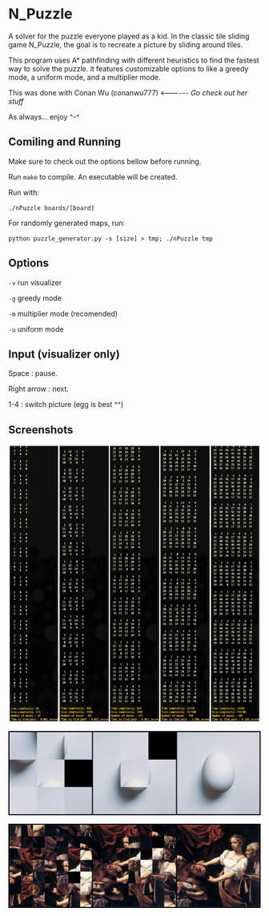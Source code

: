 # N_Puzzle

A solver for the puzzle everyone played as a kid. In the classic tile sliding game N_Puzzle, the goal is to recreate a picture by sliding around
tiles. 

This program uses A* pathfinding with different heuristics to find the fastest way to solve the puzzle. it features customizable options to
like a greedy mode, a uniform mode, and a multiplier mode.

This was done with Conan Wu (conanwu777) <------ *Go check out her stuff*  

As always... enjoy ^-^

## Comiling and Running

Make sure to check out the options bellow before running.

Run `make` to compile. An executable will be created.

Run with:
```
./nPuzzle boards/[board]
```

For randomly generated maps, run:
```
python puzzle_generator.py -s [size] > tmp; ./nPuzzle tmp
```

## Options

`-v` run visualizer

`-g` greedy mode

`-m` multiplier mode (recomended)

 `-u` uniform mode

## Input (visualizer only)

Space : pause.

Right arrow : next.

1-4 : switch picture (egg is best ^^)

## Screenshots

![alt text](screenshots/1.jpg)

![alt text](screenshots/2.jpg)

![alt text](screenshots/3.jpg)
